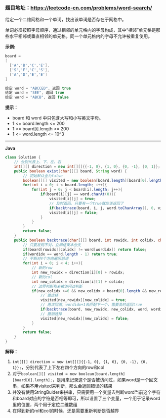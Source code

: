 ### 题目地址：https://leetcode-cn.com/problems/word-search/

给定一个二维网格和一个单词，找出该单词是否存在于网格中。

单词必须按照字母顺序，通过相邻的单元格内的字母构成，其中“相邻”单元格是那些水平相邻或垂直相邻的单元格。同一个单元格内的字母不允许被重复使用。

**示例:**

``` java
board =
[
  ['A','B','C','E'],
  ['S','F','C','S'],
  ['A','D','E','E']
]

给定 word = "ABCCED", 返回 true
给定 word = "SEE", 返回 true
给定 word = "ABCB", 返回 false
```



**提示：**

- board 和 word 中只包含大写和小写英文字母。
- 1 <= board.length <= 200
- 1 <= board[i].length <= 200
- 1 <= word.length <= 10^3

---

**Java**

``` java
class Solution {
    // 分别代表上、下、左、右
    int[][] direction = new int[][]{{-1, 0}, {1, 0}, {0, -1}, {0, 1}};
    public boolean exist(char[][] board, String word) {
        // 初始默认全为false
        boolean[][] visited = new boolean[board.length][board[0].length];
        for(int i = 0; i < board.length; i++){
            for(int j = 0; j < board[i].length; j++){
                if(board[i][j] == word.charAt(0)){
                    visited[i][j] = true;
                    // 及时返回，只要有一个true就应该返回了
                    if(backtrace(board, i, j, word.toCharArray(), 0, visited) == true) return true;
                    visited[i][j] = false;
                }
            }
        }    
        return false;
    }
    public boolean backtrace(char[][] board, int rowidx, int colidx, char[] word, int wordidx, boolean[][] visited){
        // 只要发现不对，立即结束本分支
        if(board[rowidx][colidx] != word[wordidx]) return false;
        if(wordidx == word.length - 1) return true;
        // 不断对4个方向遍历前进
        for(int i = 0; i < 4; i++){
            // 新的row
            int new_rowidx = direction[i][0] + rowidx;
            // 新的col
            int new_colidx = direction[i][1] + colidx;
            // 边界判断和未被访问过判断
            if(new_colidx >=0 && new_colidx < board[0].length && new_rowidx >= 0 && new_rowidx < board.length && !visited[new_rowidx][new_colidx]){
                // 做选择
                visited[new_rowidx][new_colidx] = true;
                // 再次回溯，wordidx+1去匹配下一个，需要及时返回true
                if(backtrace(board, new_rowidx, new_colidx, word, wordidx+1, visited)) return true;
                // 撤销选择
                visited[new_rowidx][new_colidx] = false;
            }
        }
        return false;
    }
}
```

**解释：**

1. `int[][] direction = new int[][]{{-1, 0}, {1, 0}, {0, -1}, {0, 1}};`，分别代表了上下左右四个方向的row和col
2. 对于`boolean[][] visited = new boolean[board.length][board[0].length];`，是用来记录这个是否被访问过，如果word是一个回文串，如果不用visited来判断，那么会返回错误的结果
3. 并没有使用StringBuider来拼串，只需要用一个变量去判断word当前这个字符和board对应的字符是否相等即可，所以设置了三个变量，一个用于记录word里的位置，两个用于定位二维数组
4. 在得到新的rol和col的时候，还是需要重新判断是否越界